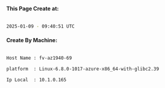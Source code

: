 
   
#### This Page Create at:

```bash

2025-01-09 - 09:40:51 UTC

```

#### Create By Machine:

```bash

Host Name : fv-az1940-69

platform  : Linux-6.8.0-1017-azure-x86_64-with-glibc2.39

Ip Local  : 10.1.0.165

```

